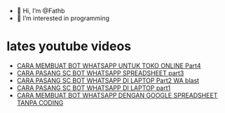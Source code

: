 - 👋 Hi, I’m @Fathb
- 👀 I’m interested in programming

# lates youtube videos
<!-- YOUTUBE:START -->
- [CARA MEMBUAT BOT WHATSAPP UNTUK TOKO ONLINE Part4](https://www.youtube.com/watch?v=iv4yELUAdAw)
- [CARA PASANG SC BOT WHATSAPP SPREADSHEET part3](https://www.youtube.com/watch?v=SyvIIsLqauk)
- [CARA PASANG SC BOT WHATSAPP DI LAPTOP Part2 WA blast](https://www.youtube.com/watch?v=fUcylxUJV6o)
- [CARA PASANG SC BOT WHATSAPP DI LAPTOP part1](https://www.youtube.com/watch?v=FY7eR8O3btk)
- [CARA MEMBUAT BOT WHATSAPP DENGAN GOOGLE SPREADSHEET TANPA CODING](https://www.youtube.com/watch?v=S48gNbMiCDQ)
<!-- YOUTUBE:END -->

<!---
Fathb/Fathb is a ✨ special ✨ repository because its `README.md` (this file) appears on your GitHub profile.
You can click the Preview link to take a look at your changes.
--->
